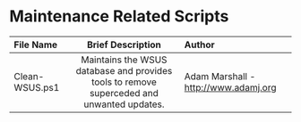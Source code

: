 # Maintenance Related Scripts

| File Name | Brief Description | Author |
|:------------- |:-------------:|:-----|
| Clean-WSUS.ps1      | Maintains the WSUS database and provides tools to remove superceded and unwanted updates. | Adam Marshall - http://www.adamj.org  |
